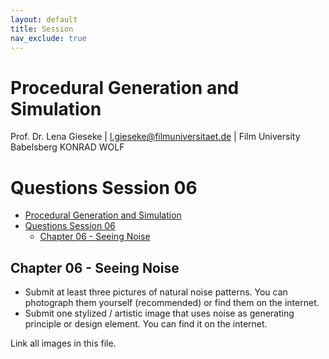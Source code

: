 ```yaml
---
layout: default
title: Session
nav_exclude: true
---
```


# Procedural Generation and Simulation

Prof. Dr. Lena Gieseke \| l.gieseke@filmuniversitaet.de \| Film University Babelsberg KONRAD WOLF

# Questions Session 06

* [Procedural Generation and Simulation](#procedural-generation-and-simulation)
* [Questions Session 06](#questions-session-06)
    * [Chapter 06 - Seeing Noise](#chapter-06---seeing-noise)

## Chapter 06 - Seeing Noise 

* Submit at least three pictures of natural noise patterns. You can photograph them yourself (recommended) or find them on the internet.
* Submit one stylized / artistic image that uses noise as generating principle or design element. You can find it on the internet.


Link all images in this file.

